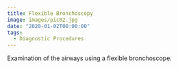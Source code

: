 ```yaml
---
title: Flexible Bronchoscopy
image: images/pic02.jpg
date: "2020-01-02T00:00:00"
tags:
  - Diagnostic Procedures
---
```

Examination of the airways using a flexible bronchoscope.